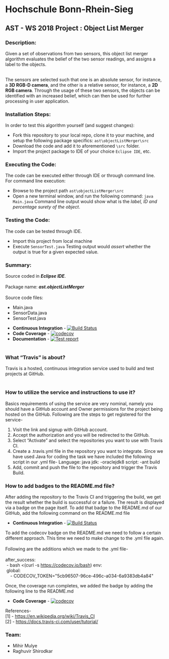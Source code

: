 ﻿# Hochschule Bonn-Rhein-Sieg
## AST - WS 2018 Project : Object List Merger

### Description:
Given a set of observations from two sensors, this object list merger algorithm evaluates the belief of the two sensor readings, and assigns a label to the objects.<br><br>

The sensors are selected such that one is an absolute sensor, for instance, a <b>3D RGB-D camera</b>, and the other is a relative sensor, for instance, a <b>2D RGB camera</b>. Through the usage of these two sensors, the objects can be identified with an increased belief, which can then be used for further processing in user application.<br>

### Installation Steps:
In order to test this algorithm yourself (and suggest changes):
  * Fork this repository to your local repo, clone it to your machine, and setup the following package specifics:
  ```ast\objectListMerger\src```
  * Download the code and add it to aforementioned ```\src``` folder.
  * Import the project package to IDE of your choice ```Eclipse IDE```, etc.

### Executing the Code:
The code can be executed either through IDE or through command line.<br>
For command line execution:
  * Browse to the project path ```ast\objectListMerger\src```
  * Open a new terminal window, and run the following command:
    ```java Main.java```
Command line output would show what is the <i>label, ID and percentage surety of the object</i>.

### Testing the Code:
The code can be tested through IDE.<br>
  * Import this project from local machine
  * Execute ```SensorTest.java```
Testing output would <i>assert</i> whether the output is true for a given expected value.

### Summary:
  Source coded in <b><i>Eclipse IDE</i></b>.<br><br>
  Package name: <b><i>ast.objectListMerger</i></b><br><br>
  Source code files: 
  * Main.java 
  * SensorData.java 
  * SensorTest.java
  
  
+ **Continuous Integration** - [![Build Status](https://travis-ci.com/mihirm05/AST-WS2018.svg?branch=dev)](https://travis-ci.com/mihirm05/AST-WS2018)  
+ **Code Coverage** - [![codecov](https://codecov.io/gh/mihirm05/AST-WS2018/branch/master/graph/badge.svg)](https://travis-ci.com/mihirm05/AST-WS2018)  
+ **Documentation** - [![Test report](https://img.shields.io/badge/test%20report-master-blue.svg?style=flat)](https://github.com/mihirm05/AST-WS2018/blob/dev/README.md)
<br><br>

### What “Travis” is about? 
Travis is a hosted, continuous integration service used to build and test projects at GitHub. 
<br><br>
### How to utilize the service and instructions to use it? 
Basics requirements of using the service are very nominal, namely you should have a GitHub account and Owner permissions for the project being hosted on the GitHub. 
Following are the steps to get registered for the service- 
1. Visit the link and signup with GitHub account. 
2. Accept the authorization and you will be redirected to the GitHub.
3. Select “Activate” and select the repositories you want to use with Travis CI.
4. Create a .travis.yml file in the repository you want to integrate. Since we have used Java for coding the task we have included the following script in our .yml file- 
Language: java
jdk: -oraclejdk8
script: -ant build
5. Add, commit and push the file to the repository and trigger the Travis Build.

### How to add badges to the README.md file? 
After adding the repository to the Travis CI and triggering the build, we get the result whether the build is successful or a failure. The result is displayed via a badge on the page itself. 
To add that badge to the README.md of our GitHub, add the following command on the README.md file 

+ **Continuous Integration** - [![Build Status](https://travis-ci.com/mihirm05/AST-WS2018.svg?branch=dev)](https://travis-ci.com/mihirm05/AST-WS2018)  

To add the codecov badge on the README.md we need to follow a certain different approach. This time we need to make change to the .yml file again. <br><br>
Following are the additions which we made to the .yml file- <br><br>
after_success: <br>
 - bash <(curl -s https://codecov.io/bash)
env: <br>
 global: <br>
    - CODECOV_TOKEN="5cb96507-96ce-496c-a034-6a9383db4a84" 

Once, the coverage run completes, we added the badge by adding the following line to the README.md <br>
+ **Code Coverage** - [![codecov](https://codecov.io/gh/mihirm05/AST-WS2018/branch/master/graph/badge.svg)](https://travis-ci.com/mihirm05/AST-WS2018)

References- <br>
[1] - https://en.wikipedia.org/wiki/Travis_CI   <br>
[2] - https://docs.travis-ci.com/user/tutorial/



### Team: 
  * Mihir Mulye
  * Raghuvir Shirodkar
